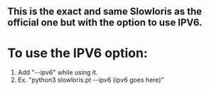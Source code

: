 ## This is the exact and same Slowloris as the official one but with the option to use IPV6.

# To use the IPV6 option:
1. Add "--ipv6" while using it.
2. Ex. "python3 slowloris.pt --ipv6 (ipv6 goes here)"
  

